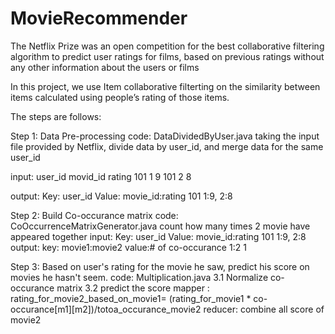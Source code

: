 # MovieRecommender
The Netflix Prize was an open competition for the best collaborative filtering algorithm to predict user ratings for films, based on previous ratings without any other information about the users or films

In this project, we use Item collaborative filterting on the similarity between items calculated using people’s rating of those items.


The steps are follows:

Step 1: Data Pre-processing
code: DataDividedByUser.java
taking the input file provided by Netflix, divide data by user_id, and merge data for the same user_id

input:
user_id movid_id rating
101     1         9
101     2         8

output:
Key: user_id    Value: movie_id:rating
      101                1:9, 2:8 

Step 2: Build Co-occurance matrix 
code: CoOccurrenceMatrixGenerator.java
count how many times 2 movie have appeared together 
input:
Key: user_id    Value: movie_id:rating
      101                1:9, 2:8 
output:
key: movie1:movie2  value:# of co-occurance
          1:2               1
         
Step 3: Based on user's rating for the movie he saw, predict his score on movies he hasn't seem.
code: Multiplication.java
3.1 Normalize co-occurance matrix
3.2 predict the score
mapper : rating_for_movie2_based_on_movie1=  (rating_for_movie1 * co-occurance[m1][m2])/totoa_occurance_movie2
reducer: combine all score of movie2 



